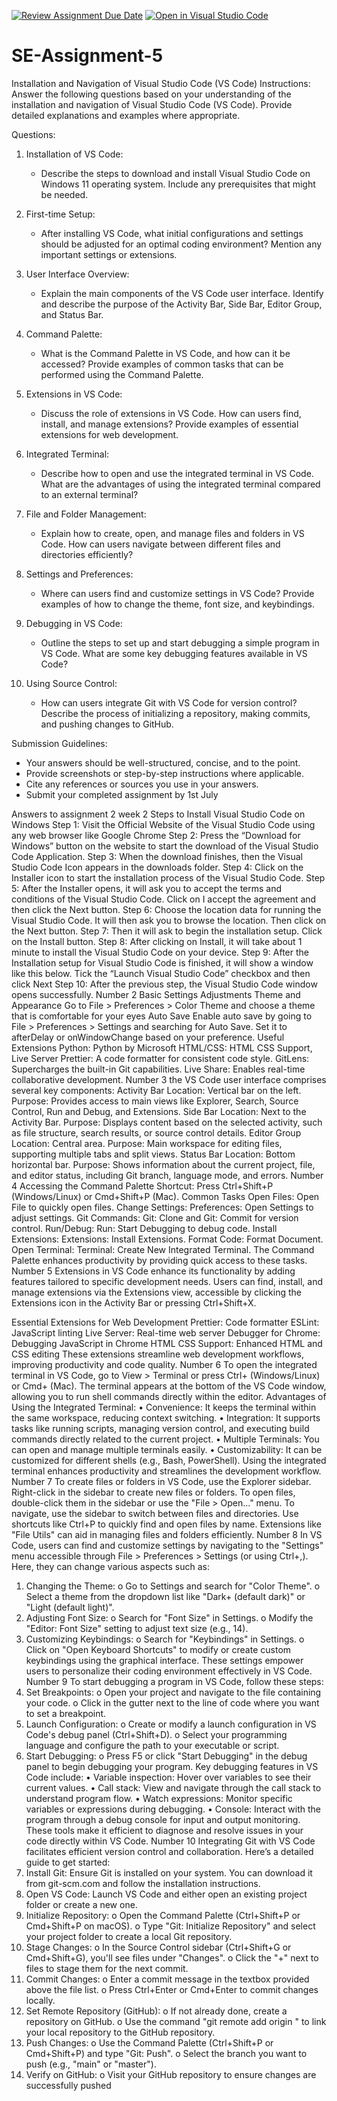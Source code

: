 [![Review Assignment Due Date](https://classroom.github.com/assets/deadline-readme-button-22041afd0340ce965d47ae6ef1cefeee28c7c493a6346c4f15d667ab976d596c.svg)](https://classroom.github.com/a/XoLGRbHq)
[![Open in Visual Studio Code](https://classroom.github.com/assets/open-in-vscode-2e0aaae1b6195c2367325f4f02e2d04e9abb55f0b24a779b69b11b9e10269abc.svg)](https://classroom.github.com/online_ide?assignment_repo_id=15311983&assignment_repo_type=AssignmentRepo)
# SE-Assignment-5
Installation and Navigation of Visual Studio Code (VS Code)
 Instructions:
Answer the following questions based on your understanding of the installation and navigation of Visual Studio Code (VS Code). Provide detailed explanations and examples where appropriate.

 Questions:

1. Installation of VS Code:
   - Describe the steps to download and install Visual Studio Code on Windows 11 operating system. Include any prerequisites that might be needed.

2. First-time Setup:
   - After installing VS Code, what initial configurations and settings should be adjusted for an optimal coding environment? Mention any important settings or extensions.

3. User Interface Overview:
   - Explain the main components of the VS Code user interface. Identify and describe the purpose of the Activity Bar, Side Bar, Editor Group, and Status Bar.

4. Command Palette:
   - What is the Command Palette in VS Code, and how can it be accessed? Provide examples of common tasks that can be performed using the Command Palette.

5. Extensions in VS Code:
   - Discuss the role of extensions in VS Code. How can users find, install, and manage extensions? Provide examples of essential extensions for web development.

6. Integrated Terminal:
   - Describe how to open and use the integrated terminal in VS Code. What are the advantages of using the integrated terminal compared to an external terminal?

7. File and Folder Management:
   - Explain how to create, open, and manage files and folders in VS Code. How can users navigate between different files and directories efficiently?

8. Settings and Preferences:
   - Where can users find and customize settings in VS Code? Provide examples of how to change the theme, font size, and keybindings.

9. Debugging in VS Code:
   - Outline the steps to set up and start debugging a simple program in VS Code. What are some key debugging features available in VS Code?

10. Using Source Control:
    - How can users integrate Git with VS Code for version control? Describe the process of initializing a repository, making commits, and pushing changes to GitHub.

 Submission Guidelines:
- Your answers should be well-structured, concise, and to the point.
- Provide screenshots or step-by-step instructions where applicable.
- Cite any references or sources you use in your answers.
- Submit your completed assignment by 1st July 

Answers to assignment 2 week 2
Steps to Install Visual Studio Code on Windows
Step 1: Visit the Official Website of the Visual Studio Code using any web browser like Google Chrome
Step 2: Press the “Download for Windows” button on the website to start the download of the Visual Studio Code Application.
Step 3: When the download finishes, then the Visual Studio Code Icon appears in the downloads folder.
Step 4: Click on the Installer icon to start the installation process of the Visual Studio Code.
Step 5: After the Installer opens, it will ask you to accept the terms and conditions of the Visual Studio Code. Click on I accept the agreement and then click the Next button.
Step 6: Choose the location data for running the Visual Studio Code. It will then ask you to browse the location. Then click on the Next button.
Step 7: Then it will ask to begin the installation setup. Click on the Install button.
Step 8: After clicking on Install, it will take about 1 minute to install the Visual Studio Code on your device.
Step 9: After the Installation setup for Visual Studio Code is finished, it will show a window like this below. Tick the “Launch Visual Studio Code” checkbox and then click Next
Step 10: After the previous step, the Visual Studio Code window opens successfully.
Number 2
Basic Settings Adjustments
Theme and Appearance
Go to File > Preferences > Color Theme and choose a theme that is comfortable for your eyes
Auto Save
Enable auto save by going to File > Preferences > Settings and searching for Auto Save. Set it to afterDelay or onWindowChange based on your preference.
Useful Extensions
Python: Python by Microsoft
HTML/CSS: HTML CSS Support, Live Server
Prettier: A code formatter for consistent code style.
GitLens: Supercharges the built-in Git capabilities.
Live Share: Enables real-time collaborative development.
Number 3
the VS Code user interface comprises several key components:
Activity Bar
Location: Vertical bar on the left.
Purpose: Provides access to main views like Explorer, Search, Source Control, Run and Debug, and Extensions.
Side Bar
Location: Next to the Activity Bar.
Purpose: Displays content based on the selected activity, such as file structure, search results, or source control details.
Editor Group
Location: Central area.
Purpose: Main workspace for editing files, supporting multiple tabs and split views.
Status Bar
Location: Bottom horizontal bar.
Purpose: Shows information about the current project, file, and editor status, including Git branch, language mode, and errors.
Number 4
Accessing the Command Palette
Shortcut: Press Ctrl+Shift+P (Windows/Linux) or Cmd+Shift+P (Mac).
Common Tasks
Open Files: Open File to quickly open files.
Change Settings: Preferences: Open Settings to adjust settings.
Git Commands: Git: Clone and Git: Commit for version control.
Run/Debug: Run: Start Debugging to debug code.
Install Extensions: Extensions: Install Extensions.
Format Code: Format Document.
Open Terminal: Terminal: Create New Integrated Terminal.
The Command Palette enhances productivity by providing quick access to these tasks.
Number 5
Extensions in VS Code enhance its functionality by adding features tailored to specific development needs. Users can find, install, and manage extensions via the Extensions view, accessible by clicking the Extensions icon in the Activity Bar or pressing Ctrl+Shift+X.

Essential Extensions for Web Development
Prettier: Code formatter
ESLint: JavaScript linting
Live Server: Real-time web server
Debugger for Chrome: Debugging JavaScript in Chrome
HTML CSS Support: Enhanced HTML and CSS editing
These extensions streamline web development workflows, improving productivity and code quality.
Number 6
To open the integrated terminal in VS Code, go to View > Terminal or press Ctrl+ (Windows/Linux) or Cmd+ (Mac). The terminal appears at the bottom of the VS Code window, allowing you to run shell commands directly within the editor.
Advantages of Using the Integrated Terminal:
•	Convenience: It keeps the terminal within the same workspace, reducing context switching.
•	Integration: It supports tasks like running scripts, managing version control, and executing build commands directly related to the current project.
•	Multiple Terminals: You can open and manage multiple terminals easily.
•	Customizability: It can be customized for different shells (e.g., Bash, PowerShell).
Using the integrated terminal enhances productivity and streamlines the development workflow.
Number 7
To create files or folders in VS Code, use the Explorer sidebar. 
Right-click in the sidebar to create new files or folders. 
To open files, double-click them in the sidebar or use the "File > Open..." menu.
 To navigate, use the sidebar to switch between files and directories. 
Use shortcuts like Ctrl+P to quickly find and open files by name.
 Extensions like "File Utils" can aid in managing files and folders efficiently.
Number 8
In VS Code, users can find and customize settings by navigating to the "Settings" menu accessible through File > Preferences > Settings (or using Ctrl+,). Here, they can change various aspects such as:
1.	Changing the Theme:
o	Go to Settings and search for "Color Theme".
o	Select a theme from the dropdown list like "Dark+ (default dark)" or "Light (default light)".
2.	Adjusting Font Size:
o	Search for "Font Size" in Settings.
o	Modify the "Editor: Font Size" setting to adjust text size (e.g., 14).
3.	Customizing Keybindings:
o	Search for "Keybindings" in Settings.
o	Click on "Open Keyboard Shortcuts" to modify or create custom keybindings using the graphical interface.
These settings empower users to personalize their coding environment effectively in VS Code.
Number 9
To start debugging a program in VS Code, follow these steps:
1.	Set Breakpoints:
o	Open your project and navigate to the file containing your code.
o	Click in the gutter next to the line of code where you want to set a breakpoint.
2.	Launch Configuration:
o	Create or modify a launch configuration in VS Code's debug panel (Ctrl+Shift+D).
o	Select your programming language and configure the path to your executable or script.
3.	Start Debugging:
o	Press F5 or click "Start Debugging" in the debug panel to begin debugging your program.
Key debugging features in VS Code include:
•	Variable inspection: Hover over variables to see their current values.
•	Call stack: View and navigate through the call stack to understand program flow.
•	Watch expressions: Monitor specific variables or expressions during debugging.
•	Console: Interact with the program through a debug console for input and output monitoring.
These tools make it efficient to diagnose and resolve issues in your code directly within VS Code.
Number 10
Integrating Git with VS Code facilitates efficient version control and collaboration. Here’s a detailed guide to get started:
1.	Install Git: Ensure Git is installed on your system. You can download it from git-scm.com and follow the installation instructions.
2.	Open VS Code: Launch VS Code and either open an existing project folder or create a new one.
3.	Initialize Repository:
o	Open the Command Palette (Ctrl+Shift+P or Cmd+Shift+P on macOS).
o	Type "Git: Initialize Repository" and select your project folder to create a local Git repository.
4.	Stage Changes:
o	In the Source Control sidebar (Ctrl+Shift+G or Cmd+Shift+G), you'll see files under "Changes".
o	Click the "+" next to files to stage them for the next commit.
5.	Commit Changes:
o	Enter a commit message in the textbox provided above the file list.
o	Press Ctrl+Enter or Cmd+Enter to commit changes locally.
6.	Set Remote Repository (GitHub):
o	If not already done, create a repository on GitHub.
o	Use the command "git remote add origin <remote repository URL>" to link your local repository to the GitHub repository.
7.	Push Changes:
o	Use the Command Palette (Ctrl+Shift+P or Cmd+Shift+P) and type "Git: Push".
o	Select the branch you want to push (e.g., "main" or "master").
8.	Verify on GitHub:
o	Visit your GitHub repository to ensure changes are successfully pushed



